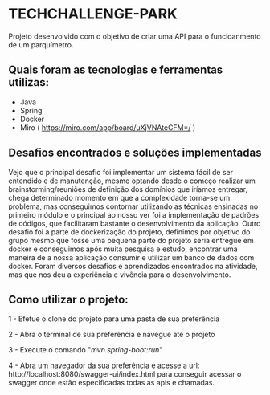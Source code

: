# TECHCHALLENGE-PARK
Projeto desenvolvido com o objetivo de criar uma API para o funcioanmento de um parquímetro.

## Quais foram as tecnologias e ferramentas utilizas:
  - Java
  - Spring
  - Docker 
  - Miro ( https://miro.com/app/board/uXjVNAteCFM=/ )

## Desafios encontrados e soluções implementadas
Vejo que o principal desafio foi implementar um sistema fácil de ser entendido e de manutenção, mesmo optando desde o começo realizar um brainstorming/reuniões de definição dos domínios que iríamos entregar, chega determinado momento em que a complexidade torna-se um problema, mas conseguimos contornar utilizando as técnicas ensinadas no primeiro módulo e o principal ao nosso ver foi a implementação de padrões de códigos, que facilitaram bastante o desenvolvimento da aplicação. Outro desafio foi a parte de dockerização do projeto, definimos por objetivo do grupo mesmo que fosse uma pequena parte do projeto seria entregue em docker e conseguimos após muita pesquisa e estudo, encontrar uma maneira de a nossa aplicação consumir e utilizar um banco de dados com docker. Foram diversos desafios e aprendizados encontrados na atividade, mas que nos deu a experiência e vivência para o desenvolvimento.


## Como utilizar o projeto:

1 - Efetue o clone do projeto para uma pasta de sua preferência

2 - Abra o terminal de sua preferência e navegue até o projeto

3 - Execute o comando "_mvn spring-boot:run_"

4 - Abra um navegador da sua preferência e acesse a url: http://localhost:8080/swagger-ui/index.html para conseguir acessar o swagger onde estão especificadas todas as apis e chamadas.
